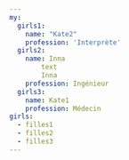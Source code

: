 ```yaml
---
my:
  girls1:
    name: "Kate2"
    profession: 'Interprète'
  girls2:
    name: Inna
        text
        Inna
    profession: Ingénieur
  girls3:
    name: Kate1
    profession: Médecin
girls:
  - filles1
  - filles2
  - filles3
---
```

